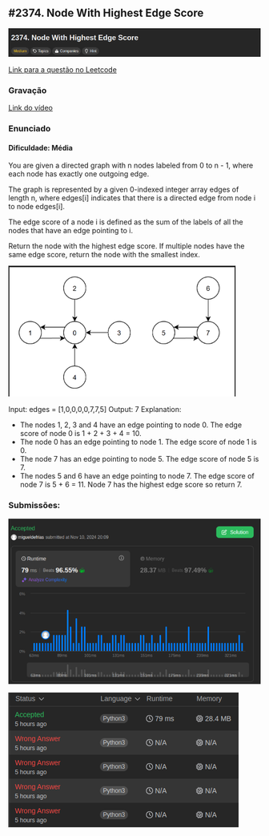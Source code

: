 ## #2374. Node With Highest Edge Score

![image](../images/questao4/titleNODE.png)

[Link para a questão no Leetcode](https://leetcode.com/problems/node-with-highest-edge-score/description/)

### Gravação
[Link do vídeo](https://youtu.be/GjepCrePUtA)

### Enunciado
#### Dificuldade: Média

You are given a directed graph with n nodes labeled from 0 to n - 1, where each node has exactly one outgoing edge.

The graph is represented by a given 0-indexed integer array edges of length n, where edges[i] indicates that there is a directed edge from node i to node edges[i].

The edge score of a node i is defined as the sum of the labels of all the nodes that have an edge pointing to i.

Return the node with the highest edge score. If multiple nodes have the same edge score, return the node with the smallest index.

![image](../images/questao4/ExampleNODE.png)

Input: edges = [1,0,0,0,0,7,7,5]
Output: 7
Explanation:
- The nodes 1, 2, 3 and 4 have an edge pointing to node 0. The edge score of node 0 is 1 + 2 + 3 + 4 = 10.
- The node 0 has an edge pointing to node 1. The edge score of node 1 is 0.
- The node 7 has an edge pointing to node 5. The edge score of node 5 is 7.
- The nodes 5 and 6 have an edge pointing to node 7. The edge score of node 7 is 5 + 6 = 11.
Node 7 has the highest edge score so return 7.

### Submissões: 

![image](../images/questao4/ScoreSUBAcpt.png)

![image](../images/questao4/SubmissionScore.png)
